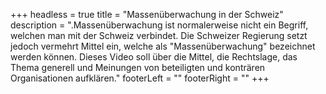 +++
headless = true
title = "Massenüberwachung in der Schweiz"
description = ".Massenüberwachung ist normalerweise nicht ein Begriff, welchen man mit der Schweiz verbindet. Die Schweizer Regierung setzt jedoch vermehrt Mittel ein, welche als \"Massenüberwachung\" bezeichnet werden können. Dieses Video soll über die Mittel, die Rechtslage, das Thema generell und Meinungen von beteiligten und konträren Organisationen aufklären."
footerLeft = ""
footerRight = ""
+++
